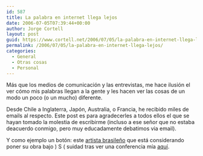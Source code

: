 ```yaml
---
id: 587
title: La palabra en internet llega lejos
date: 2006-07-05T07:39:44+00:00
author: Jorge Cortell
layout: post
guid: https://www.cortell.net/2006/07/05/la-palabra-en-internet-llega-lejos/
permalink: /2006/07/05/la-palabra-en-internet-llega-lejos/
categories:
  - General
  - Otras cosas
  - Personal
---
```

Más que los medios de comunicación y las entrevistas, me hace ilusión el ver cómo mis palabras llegan a la gente y les hacen ver las cosas de un modo un poco (o un mucho) diferente.

Desde Chile a Inglaterra, Japón, Australia, o Francia, he recibido miles de emails al respecto. Este post es para agradecerles a todos ellos el que se hayan tomado la molestia de escribirme (incluso a ese señor que no estaba deacuerdo conmigo, pero muy educadamente debatimos via email).

Y como ejemplo un botón: este <a title="Iuri" target="_blank" href="https://iuri.art.br/">artista brasileño</a> que está considerando poner su obra bajo ) S ( suidad tras ver una conferencia mí­a <a title="Conferencia en foro P2P" target="_blank" href="https://www.mvgroup.org/forums/index.php?showtopic=11655">aquí­</a>.